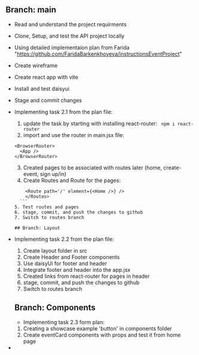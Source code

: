 ## Branch: main

- Read and understand the project requirments
- Clone, Setup, and test the API project locally
- Using detailed implementaion plan from Farida "https://github.com/FaridaBarkenkhoyeva/instructionsEventProject"
- Create wireframe
- Create react app with vite
- Install and test daisyui
- Stage and commit changes
- Implementing task 2.1 from the plan file:
    1. update the task by starting with installing react-router: ``` npm i react-router```
    2. import and use the router in main.jsx file: 
    ``` import { BrowserRouter } from "react-router";
    <BrowserRouter>
      <App />
    </BrowserRouter>
    ```
    3. Created pages to be associated with routes later (home, create-event, sign up/in)
    4. Create Routes and Route for the pages:
    ```<Routes>
        <Route path='/' element={<Home />} />
        </Routes>
      ```
    5. Test routes and pages
    6. stage, commit, and push the changes to github
    7. Switch to routes branch
    
  ## Branch: Layout
- Implementing task 2.2 from the plan file:
  1. Create layout folder in src
  2. Create Header and Footer components
  3. Use daisyUi for footer and header
  4. Integrate footer and header into the app.jsx
  5. Created links <Link> from react-router for pages in header
  6. stage, commit, and push the changes to github
  7. Switch to routes branch

  ## Branch: Components
  - Implementing task 2.3 form plan:
  1. Creating a showcase example 'button' in components folder
  2. Create eventCard components with props and test it from home page
  

  

- 
